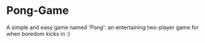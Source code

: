 # Pong-Game
A simple and easy game named 'Pong': an entertaining two-player game for when boredom kicks in :)
